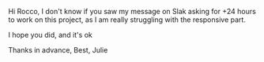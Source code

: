 Hi Rocco,
I don't know if you saw my message on Slak asking for +24 hours to work on this project, as I am really struggling with the responsive part.

I hope you did, and it's ok

Thanks in advance,
Best,
Julie
